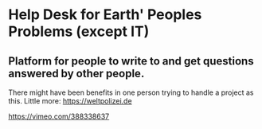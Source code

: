 # Help Desk for Earth' Peoples Problems (except IT)

## Platform for people to write to and get questions answered by other people.

There might have been benefits in one person trying to handle a project as this. Little more: https://weltpolizei.de

https://vimeo.com/388338637
